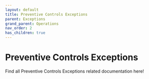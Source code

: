 ```yaml
---
layout: default
title: Preventive Controls Exceptions
parent: Exceptions
grand_parent: Operations
nav_order: 2
has_children: true
---
```

# Preventive Controls Exceptions
Find all Preventive Controls Exceptions related documentation here!
